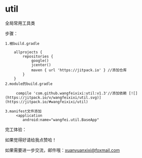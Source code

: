 # util
全局常用工具类

步骤：

    1.根build.gradle

        allprojects {
            repositories {
                google()
                jcenter()
                maven { url 'https://jitpack.io' } //添加仓库
            }
        }
    2.module的build.gradle

         compile 'com.github.wangfeixixi:util:v1.3'//添加依赖 [![](https://jitpack.io/v/wangfeixixi/util.svg)](https://jitpack.io/#wangfeixixi/util)
        
    3.manifest文件添加
         <application
            android:name="wangfei.util.BaseApp"        
    
完工体验：

如果觉得好请给我点赞哈！

如果需要进一步交流，邮件哦：xuanyuanxixi@foxmail.com

